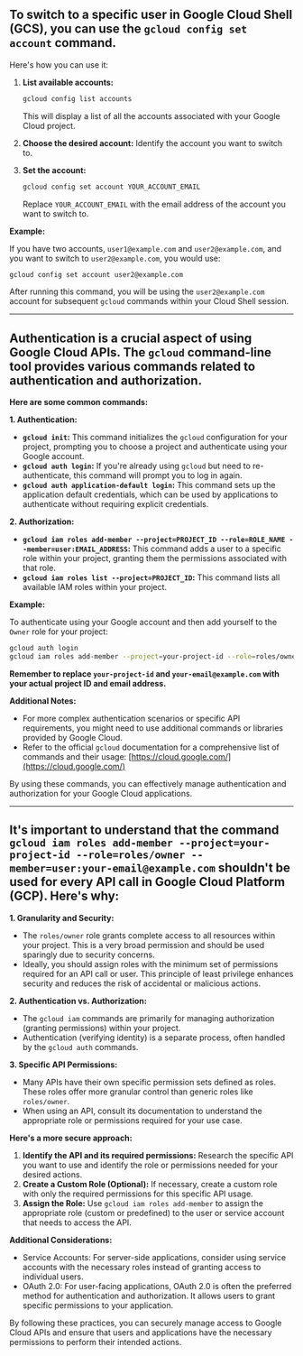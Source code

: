 To switch to a specific user in Google Cloud Shell (GCS), you can use the `gcloud config set account` command.
----------
Here's how you can use it:

1. **List available accounts:**
   ```bash
   gcloud config list accounts
   ```
   This will display a list of all the accounts associated with your Google Cloud project.

2. **Choose the desired account:**
   Identify the account you want to switch to.

3. **Set the account:**
   ```bash
   gcloud config set account YOUR_ACCOUNT_EMAIL
   ```
   Replace `YOUR_ACCOUNT_EMAIL` with the email address of the account you want to switch to.

**Example:**

If you have two accounts, `user1@example.com` and `user2@example.com`, and you want to switch to `user2@example.com`, you would use:

```bash
gcloud config set account user2@example.com
```

After running this command, you will be using the `user2@example.com` account for subsequent `gcloud` commands within your Cloud Shell session.


-----

**Authentication is a crucial aspect of using Google Cloud APIs.** The `gcloud` command-line tool provides various commands related to authentication and authorization.
-------------
**Here are some common commands:**

**1. Authentication:**

- **`gcloud init`:** This command initializes the `gcloud` configuration for your project, prompting you to choose a project and authenticate using your Google account.
- **`gcloud auth login`:** If you're already using `gcloud` but need to re-authenticate, this command will prompt you to log in again.
- **`gcloud auth application-default login`:** This command sets up the application default credentials, which can be used by applications to authenticate without requiring explicit credentials.

**2. Authorization:**

- **`gcloud iam roles add-member --project=PROJECT_ID --role=ROLE_NAME --member=user:EMAIL_ADDRESS`:** This command adds a user to a specific role within your project, granting them the permissions associated with that role.
- **`gcloud iam roles list --project=PROJECT_ID`:** This command lists all available IAM roles within your project.

**Example:**

To authenticate using your Google account and then add yourself to the `Owner` role for your project:

```bash
gcloud auth login
gcloud iam roles add-member --project=your-project-id --role=roles/owner --member=user:your-email@example.com
```

**Remember to replace `your-project-id` and `your-email@example.com` with your actual project ID and email address.**

**Additional Notes:**

- For more complex authentication scenarios or specific API requirements, you might need to use additional commands or libraries provided by Google Cloud.
- Refer to the official `gcloud` documentation for a comprehensive list of commands and their usage: [https://cloud.google.com/](https://cloud.google.com/)

By using these commands, you can effectively manage authentication and authorization for your Google Cloud applications.

---------


It's important to understand that the command `gcloud iam roles add-member --project=your-project-id --role=roles/owner --member=user:your-email@example.com` shouldn't be used for every API call in Google Cloud Platform (GCP). Here's why:
---------
**1. Granularity and Security:**

- The `roles/owner` role grants complete access to all resources within your project. This is a very broad permission and should be used sparingly due to security concerns.
- Ideally, you should assign roles with the minimum set of permissions required for an API call or user. This principle of least privilege enhances security and reduces the risk of accidental or malicious actions.

**2. Authentication vs. Authorization:**

- The `gcloud iam` commands are primarily for managing authorization (granting permissions) within your project.
- Authentication (verifying identity) is a separate process, often handled by the `gcloud auth` commands.

**3. Specific API Permissions:**

- Many APIs have their own specific permission sets defined as roles. These roles offer more granular control than generic roles like `roles/owner`.
- When using an API, consult its documentation to understand the appropriate role or permissions required for your use case.

**Here's a more secure approach:**

1. **Identify the API and its required permissions:** Research the specific API you want to use and identify the role or permissions needed for your desired actions.
2. **Create a Custom Role (Optional):** If necessary, create a custom role with only the required permissions for this specific API usage.
3. **Assign the Role:** Use `gcloud iam roles add-member` to assign the appropriate role (custom or predefined) to the user or service account that needs to access the API.

**Additional Considerations:**

- Service Accounts: For server-side applications, consider using service accounts with the necessary roles instead of granting access to individual users.
- OAuth 2.0: For user-facing applications, OAuth 2.0 is often the preferred method for authentication and authorization. It allows users to grant specific permissions to your application.

By following these practices, you can securely manage access to Google Cloud APIs and ensure that users and applications have the necessary permissions to perform their intended actions.
